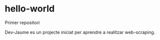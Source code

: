 # hello-world
Primer repositori


Dev-Jaume es un projecte iniciat per aprendre a realitzar web-scraping.

